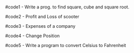 #
#code1 - Write a prog. to find square, cube and square root.

#code2 - Profit and Loss of scooter

#code3 - Expenses of a company

#code4 - Change Position

#code5 - Write a program to convert Celsius to Fahrenheit
#